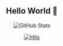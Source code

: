 <!--
**syworld/syworld** is a ✨ _special_ ✨ repository because its `README.md` (this file) appears on your GitHub profile.

Here are some ideas to get you started:

- 🔭 I’m currently working on ...
- 🌱 I’m currently learning ...
- 👯 I’m looking to collaborate on ...
- 🤔 I’m looking for help with ...
- 💬 Ask me about ...
- 📫 How to reach me: ...
- 😄 Pronouns: ...
- ⚡ Fun fact: ...
-->


<div align=center>

## Hello World 👋

![GitHub Stats](https://github-readme-stats.vercel.app/api?username=syworld&show_icons=true&theme=algolia)

[![Hits](https://hits.seeyoufarm.com/api/count/incr/badge.svg?url=https%3A%2F%2Fgithub.com%2Fsyworld&count_bg=%236DAEF8&title_bg=%23EEEAEA&icon=&icon_color=%23E7E7E7&title=hits&edge_flat=false)](https://hits.seeyoufarm.com)

</div>
